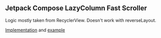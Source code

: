 Jetpack Compose LazyColumn Fast Scroller
----------

Logic mostly taken from RecyclerView. Doesn't work with reverseLayout.

[Implementation](app/src/main/java/xyz/ivaniskandar/composefastscroller/VerticalFastScroller.kt) and [example](app/src/main/java/xyz/ivaniskandar/composefastscroller/MainActivity.kt)
